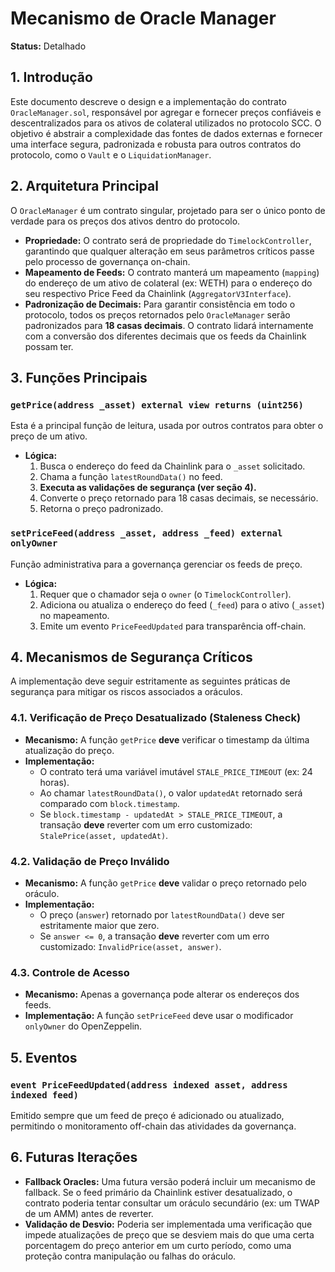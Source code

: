 # Mecanismo de Oracle Manager

**Status:** Detalhado

## 1. Introdução

Este documento descreve o design e a implementação do contrato `OracleManager.sol`, responsável por agregar e fornecer preços confiáveis e descentralizados para os ativos de colateral utilizados no protocolo SCC. O objetivo é abstrair a complexidade das fontes de dados externas e fornecer uma interface segura, padronizada e robusta para outros contratos do protocolo, como o `Vault` e o `LiquidationManager`.

## 2. Arquitetura Principal

O `OracleManager` é um contrato singular, projetado para ser o único ponto de verdade para os preços dos ativos dentro do protocolo.

- **Propriedade:** O contrato será de propriedade do `TimelockController`, garantindo que qualquer alteração em seus parâmetros críticos passe pelo processo de governança on-chain.
- **Mapeamento de Feeds:** O contrato manterá um mapeamento (`mapping`) do endereço de um ativo de colateral (ex: WETH) para o endereço do seu respectivo Price Feed da Chainlink (`AggregatorV3Interface`).
- **Padronização de Decimais:** Para garantir consistência em todo o protocolo, todos os preços retornados pelo `OracleManager` serão padronizados para **18 casas decimais**. O contrato lidará internamente com a conversão dos diferentes decimais que os feeds da Chainlink possam ter.

## 3. Funções Principais

### `getPrice(address _asset) external view returns (uint256)`

Esta é a principal função de leitura, usada por outros contratos para obter o preço de um ativo.

- **Lógica:**
    1. Busca o endereço do feed da Chainlink para o `_asset` solicitado.
    2. Chama a função `latestRoundData()` no feed.
    3. **Executa as validações de segurança (ver seção 4).**
    4. Converte o preço retornado para 18 casas decimais, se necessário.
    5. Retorna o preço padronizado.

### `setPriceFeed(address _asset, address _feed) external onlyOwner`

Função administrativa para a governança gerenciar os feeds de preço.

- **Lógica:**
    1. Requer que o chamador seja o `owner` (o `TimelockController`).
    2. Adiciona ou atualiza o endereço do feed (`_feed`) para o ativo (`_asset`) no mapeamento.
    3. Emite um evento `PriceFeedUpdated` para transparência off-chain.

## 4. Mecanismos de Segurança Críticos

A implementação deve seguir estritamente as seguintes práticas de segurança para mitigar os riscos associados a oráculos.

### 4.1. Verificação de Preço Desatualizado (Staleness Check)

- **Mecanismo:** A função `getPrice` **deve** verificar o timestamp da última atualização do preço.
- **Implementação:**
    - O contrato terá uma variável imutável `STALE_PRICE_TIMEOUT` (ex: 24 horas).
    - Ao chamar `latestRoundData()`, o valor `updatedAt` retornado será comparado com `block.timestamp`.
    - Se `block.timestamp - updatedAt > STALE_PRICE_TIMEOUT`, a transação **deve** reverter com um erro customizado: `StalePrice(asset, updatedAt)`.

### 4.2. Validação de Preço Inválido

- **Mecanismo:** A função `getPrice` **deve** validar o preço retornado pelo oráculo.
- **Implementação:**
    - O preço (`answer`) retornado por `latestRoundData()` deve ser estritamente maior que zero.
    - Se `answer <= 0`, a transação **deve** reverter com um erro customizado: `InvalidPrice(asset, answer)`.

### 4.3. Controle de Acesso

- **Mecanismo:** Apenas a governança pode alterar os endereços dos feeds.
- **Implementação:** A função `setPriceFeed` deve usar o modificador `onlyOwner` do OpenZeppelin.

## 5. Eventos

### `event PriceFeedUpdated(address indexed asset, address indexed feed)`

Emitido sempre que um feed de preço é adicionado ou atualizado, permitindo o monitoramento off-chain das atividades da governança.

## 6. Futuras Iterações

- **Fallback Oracles:** Uma futura versão poderá incluir um mecanismo de fallback. Se o feed primário da Chainlink estiver desatualizado, o contrato poderia tentar consultar um oráculo secundário (ex: um TWAP de um AMM) antes de reverter.
- **Validação de Desvio:** Poderia ser implementada uma verificação que impede atualizações de preço que se desviem mais do que uma certa porcentagem do preço anterior em um curto período, como uma proteção contra manipulação ou falhas do oráculo.